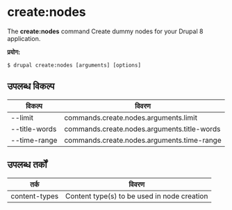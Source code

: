 # create:nodes
The **create:nodes** command Create dummy nodes for your Drupal 8 application.

**प्रयोग:**
```
$ drupal create:nodes [arguments] [options] 
```

## उपलब्ध विकल्प
विकल्प | विवरण
-------|-------------
--limit | commands.create.nodes.arguments.limit
--title-words | commands.create.nodes.arguments.title-words
--time-range | commands.create.nodes.arguments.time-range

## उपलब्ध तर्कों  
तर्क | विवरण
---------|-------------
content-types | Content type(s) to be used in node creation
